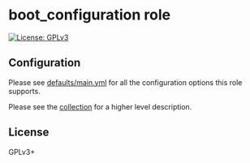 # boot_configuration role

[![License: GPLv3](https://img.shields.io/badge/license-GPLv3-brightgreen.svg)](https://www.gnu.org/licenses/gpl-3.0)

## Configuration

Please see [defaults/main.yml](defaults/main.yml) for all the
configuration options this role supports.

Please see the [collection](../../../..) for a higher level description.

## License

GPLv3+
